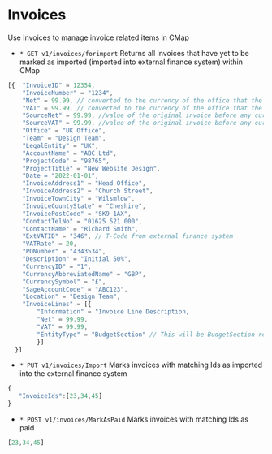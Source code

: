 # Invoices
Use Invoices to manage invoice related items in CMap

* `* GET v1/invoices/forimport` Returns all invoices that have yet to be marked as imported (imported into external finance system) within CMap

```javascript
[{  "InvoiceID" = 12354,
    "InvoiceNumber" = "1234",
    "Net" = 99.99, // converted to the currency of the office that the associated project belongs to
    "VAT" = 99.99, // converted to the currency of the office that the associated project belongs to
    "SourceNet" = 99.99, //value of the original invoice before any currency conversions
    "SourceVAT" = 99.99, //value of the original invoice before any currency conversions
    "Office" = "UK Office",
    "Team" = "Design Team",
    "LegalEntity" = "UK",
    "AccountName" = "ABC Ltd",
    "ProjectCode" = "98765",
    "ProjectTitle" = "New Website Design",
    "Date = "2022-01-01",
    "InvoiceAddress1" = "Head Office",
    "InvoiceAddress2" = "Church Street",
    "InvoiceTownCity" = "Wilsmlow",
    "InvoiceCountyState" = "Cheshire",
    "InvoicePostCode" = "SK9 1AX",
    "ContactTelNo" = "01625 521 000",
    "ContactName" = "Richard Smith",
    "ExtVATID" = "346", // T-Code from external finance system
    "VATRate" = 20,
    "PONumber" = "4343534",
    "Description" = "Initial 50%",
    "CurrencyID" = "1",
    "CurrencyAbbreviatedName" = "GBP",
    "CurrencySymbol" = "£",
    "SageAccountCode" = "ABC123",
    "Location" = "Design Team",
    "InvoiceLines" = [{
        "Information" = "Invoice Line Description,
        "Net" = 99.99,
        "VAT" = 99.99,
        "EntityType" = "BudgetSection" // This will be BudgetSection representing a stage in the Fee Estimator or Additional for an External
        }]
  }]
```

* `* PUT v1/invoices/Import` Marks invoices with matching Ids as imported into the external finance system
``` javascript
{
   "InvoiceIds":[23,34,45]
}
```

* `* POST v1/invoices/MarkAsPaid` Marks invoices with matching Ids as paid
``` javascript
[23,34,45]
```